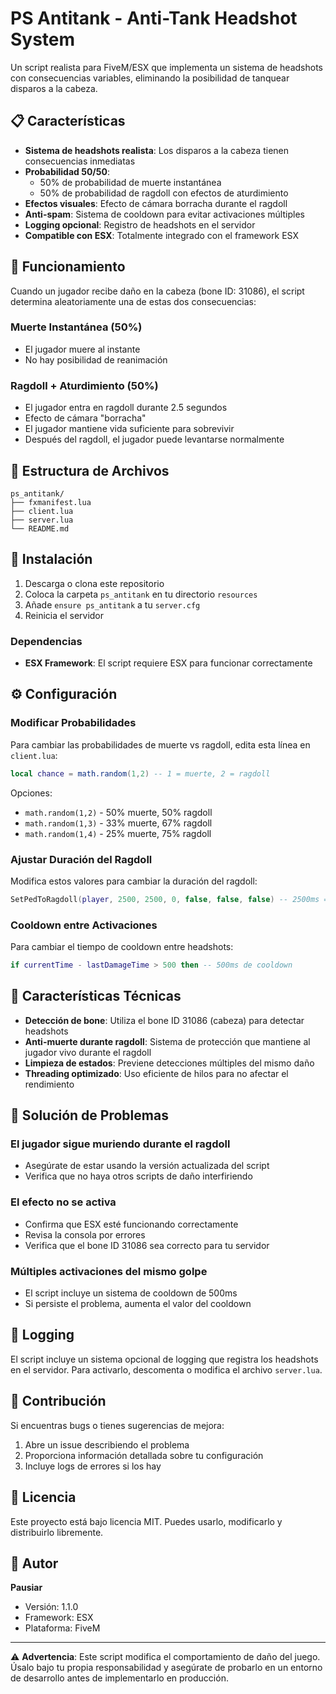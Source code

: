 # PS Antitank - Anti-Tank Headshot System

Un script realista para FiveM/ESX que implementa un sistema de headshots con consecuencias variables, eliminando la posibilidad de tanquear disparos a la cabeza.

## 📋 Características

- **Sistema de headshots realista**: Los disparos a la cabeza tienen consecuencias inmediatas
- **Probabilidad 50/50**: 
  - 50% de probabilidad de muerte instantánea
  - 50% de probabilidad de ragdoll con efectos de aturdimiento
- **Efectos visuales**: Efecto de cámara borracha durante el ragdoll
- **Anti-spam**: Sistema de cooldown para evitar activaciones múltiples
- **Logging opcional**: Registro de headshots en el servidor
- **Compatible con ESX**: Totalmente integrado con el framework ESX

## 🎯 Funcionamiento

Cuando un jugador recibe daño en la cabeza (bone ID: 31086), el script determina aleatoriamente una de estas dos consecuencias:

### Muerte Instantánea (50%)
- El jugador muere al instante
- No hay posibilidad de reanimación

### Ragdoll + Aturdimiento (50%)
- El jugador entra en ragdoll durante 2.5 segundos
- Efecto de cámara "borracha" 
- El jugador mantiene vida suficiente para sobrevivir
- Después del ragdoll, el jugador puede levantarse normalmente

## 📁 Estructura de Archivos

```
ps_antitank/
├── fxmanifest.lua
├── client.lua
├── server.lua
└── README.md
```

## 🔧 Instalación

1. Descarga o clona este repositorio
2. Coloca la carpeta `ps_antitank` en tu directorio `resources`
3. Añade `ensure ps_antitank` a tu `server.cfg`
4. Reinicia el servidor

### Dependencias

- **ESX Framework**: El script requiere ESX para funcionar correctamente

## ⚙️ Configuración

### Modificar Probabilidades

Para cambiar las probabilidades de muerte vs ragdoll, edita esta línea en `client.lua`:

```lua
local chance = math.random(1,2) -- 1 = muerte, 2 = ragdoll
```

Opciones:
- `math.random(1,2)` - 50% muerte, 50% ragdoll
- `math.random(1,3)` - 33% muerte, 67% ragdoll  
- `math.random(1,4)` - 25% muerte, 75% ragdoll

### Ajustar Duración del Ragdoll

Modifica estos valores para cambiar la duración del ragdoll:

```lua
SetPedToRagdoll(player, 2500, 2500, 0, false, false, false) -- 2500ms = 2.5 segundos
```

### Cooldown entre Activaciones

Para cambiar el tiempo de cooldown entre headshots:

```lua
if currentTime - lastDamageTime > 500 then -- 500ms de cooldown
```

## 🚨 Características Técnicas

- **Detección de bone**: Utiliza el bone ID 31086 (cabeza) para detectar headshots
- **Anti-muerte durante ragdoll**: Sistema de protección que mantiene al jugador vivo durante el ragdoll
- **Limpieza de estados**: Previene detecciones múltiples del mismo daño
- **Threading optimizado**: Uso eficiente de hilos para no afectar el rendimiento

## 🐛 Solución de Problemas

### El jugador sigue muriendo durante el ragdoll
- Asegúrate de estar usando la versión actualizada del script
- Verifica que no haya otros scripts de daño interfiriendo

### El efecto no se activa
- Confirma que ESX esté funcionando correctamente
- Revisa la consola por errores
- Verifica que el bone ID 31086 sea correcto para tu servidor

### Múltiples activaciones del mismo golpe
- El script incluye un sistema de cooldown de 500ms
- Si persiste el problema, aumenta el valor del cooldown

## 📝 Logging

El script incluye un sistema opcional de logging que registra los headshots en el servidor. Para activarlo, descomenta o modifica el archivo `server.lua`.

## 🤝 Contribución

Si encuentras bugs o tienes sugerencias de mejora:

1. Abre un issue describiendo el problema
2. Proporciona información detallada sobre tu configuración
3. Incluye logs de errores si los hay

## 📄 Licencia

Este proyecto está bajo licencia MIT. Puedes usarlo, modificarlo y distribuirlo libremente.

## 👤 Autor

**Pausiar**
- Versión: 1.1.0
- Framework: ESX
- Plataforma: FiveM

---

⚠️ **Advertencia**: Este script modifica el comportamiento de daño del juego. Úsalo bajo tu propia responsabilidad y asegúrate de probarlo en un entorno de desarrollo antes de implementarlo en producción.